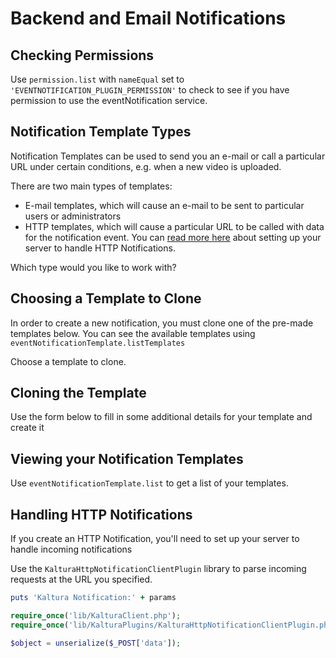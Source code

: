 <!--METADATA
{
  "icon": "exclamation",
  "sortOrder": 200,
  "tags": [
    "permission",
    "eventNotificationTemplate"
  ],
  "keywords": [],
  "summary": "Set up e-mail alerts and HTTP callbacks that get triggered when your videos become available."
}
-->

# Backend and Email Notifications


## Checking Permissions
Use ```permission.list``` with ```nameEqual``` set to ```'EVENTNOTIFICATION_PLUGIN_PERMISSION'``` to check to see if you have permission to use the eventNotification service.

<!--APICALL
{
  "method": "get",
  "path": "/service/permission/action/list",
  "parameters": [
    {
      "name": "filter[nameEqual]",
      "default": "EVENTNOTIFICATION_PLUGIN_PERMISSION",
      "hidden": true
    }
  ]
}
-->

## Notification Template Types
Notification Templates can be used to send you an e-mail or call a particular URL under certain conditions, e.g. when a new video is uploaded.

There are two main types of templates:
* E-mail templates, which will cause an e-mail to be sent to particular users or administrators
* HTTP templates, which will cause a particular URL to be called with data for the notification event. You can [read more here](https://github.com/kaltura/server/blob/master/plugins/event_notification/providers/http/README.md) about setting up your server to handle HTTP Notifications.

Which type would you like to work with?

<!--APICALL
{
  "method": "get",
  "path": "/service/eventnotification_eventnotificationtemplate/action/listTemplates",
  "parameters": [
    {
      "name": "filter[typeEqual]",
      "enum": [
        "emailNotification.Email",
        "httpNotification.Http"
      ],
      "enumLabels": [
        "E-mail Template",
        "HTTP Template"
      ]
    }
  ]
}
-->

## Choosing a Template to Clone
In order to create a new notification, you must clone one of the pre-made templates below. You can see the available templates using ```eventNotificationTemplate.listTemplates```

Choose a template to clone.

<!--APICALL
{
  "method": "get",
  "path": "/service/eventnotification_eventnotificationtemplate/action/listTemplates",
  "parameters": [
    {
      "name": "id",
      "dynamicEnum": {
        "path": "/service/eventnotification_eventnotificationtemplate/action/listTemplates",
        "method": "get",
        "parameters": [
          {
            "name": "filter[typeEqual]",
            "value": {
              "answer": "typeEqual"
            }
          }
        ],
        "array": "objects",
        "label": "name",
        "value": "id"
      }
    }
  ]
}
-->

## Cloning the Template
Use the form below to fill in some additional details for your template and create it

<!--APICALL
{
  "method": "get",
  "path": "/service/eventnotification_eventnotificationtemplate/action/clone",
  "parameters": [
    {
      "name": "id",
      "dynamicValue": {
        "fromStep": 2,
        "value": "id"
      }
    }
  ]
}
-->

## Viewing your Notification Templates
Use ```eventNotificationTemplate.list``` to get a list of your templates.

<!--APICALL
{
  "method": "get",
  "path": "/service/eventnotification_eventnotificationtemplate/action/list"
}
-->

## Handling HTTP Notifications
If you create an HTTP Notification, you'll need to set up your server to handle incoming notifications

Use the ```KalturaHttpNotificationClientPlugin``` library to parse incoming requests at the URL you specified.


```ruby
puts 'Kaltura Notification:' + params

```
```php
require_once('lib/KalturaClient.php');
require_once('lib/KalturaPlugins/KalturaHttpNotificationClientPlugin.php');

$object = unserialize($_POST['data']);

```